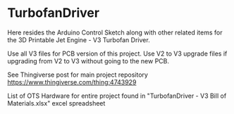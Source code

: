 # TurbofanDriver
Here resides the Arduino Control Sketch along with other related items for the 3D Printable Jet Engine - V3 Turbofan Driver.

Use all V3 files for PCB version of this project. Use V2 to V3 upgrade files if upgrading from V2 to V3 without going to the new PCB.


See Thingiverse post for main project repository
https://www.thingiverse.com/thing:4743929


List of OTS Hardware for entire project found in "TurbofanDriver - V3 Bill of Materials.xlsx" excel spreadsheet

